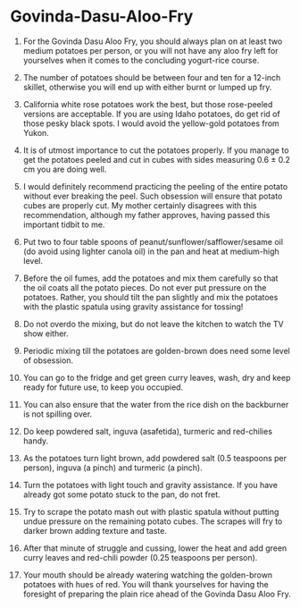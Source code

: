 # Govinda-Dasu-Aloo-Fry

1. For the Govinda Dasu Aloo Fry, you should always plan on at least two medium potatoes per person, or you will not have any aloo fry left for yourselves when it comes to the concluding yogurt-rice course.
2. The number of potatoes should be between four and ten for a 12-inch skillet, otherwise you will end up with either burnt or lumped up fry.
3. California white rose potatoes work the best, but those rose-peeled versions are acceptable. If you are using Idaho potatoes, do get rid of those pesky black spots. I would avoid the yellow-gold potatoes from Yukon.
4. It is of utmost importance to cut the potatoes properly. If you manage to get the potatoes peeled and cut in cubes with sides measuring 0.6 ± 0.2 cm you are doing well.
5. I would definitely recommend practicing the peeling of the entire potato without ever breaking the peel. Such obsession will ensure that potato cubes are properly cut. My mother certainly disagrees with this recommendation, although my father approves, having passed this important tidbit to me.

1. Put two to four table spoons of peanut/sunflower/safflower/sesame oil (do avoid using lighter canola oil) in the pan and heat at medium-high level.
2. Before the oil fumes, add the potatoes and mix them carefully so that the oil coats all the potato pieces. Do not ever put pressure on the potatoes. Rather, you should tilt the pan slightly and mix the potatoes with the plastic spatula using gravity assistance for tossing!
3. Do not overdo the mixing, but do not leave the kitchen to watch the TV show either.
4. Periodic mixing till the potatoes are golden-brown does need some level of obsession.
5. You can go to the fridge and get green curry leaves, wash, dry and keep ready for future use, to keep you occupied.
6. You can also ensure that the water from the rice dish on the backburner is not spilling over.
7. Do keep powdered salt, inguva (asafetida), turmeric and red-chilies handy.
8. As the potatoes turn light brown, add powdered salt (0.5 teaspoons per person), inguva (a pinch) and turmeric (a pinch).
9. Turn the potatoes with light touch and gravity assistance. If you have already got some potato stuck to the pan, do not fret.
10. Try to scrape the potato mash out with plastic spatula without putting undue pressure on the remaining potato cubes. The scrapes will fry to darker brown adding texture and taste.
11. After that minute of struggle and cussing, lower the heat and add green curry leaves and red-chili powder (0.25 teaspoons per person).
12. Your mouth should be already watering watching the golden-brown potatoes with hues of red. You will thank yourselves for having the foresight of preparing the plain rice ahead of the Govinda Dasu Aloo Fry.
